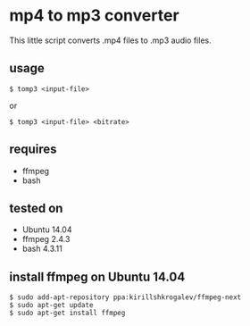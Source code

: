 # mp4 to mp3 converter

This little script converts .mp4 files to .mp3 audio files. 

## usage
    $ tomp3 <input-file>
or
    
    $ tomp3 <input-file> <bitrate>

## requires
* ffmpeg
* bash

## tested on
* Ubuntu 14.04
* ffmpeg 2.4.3
* bash 4.3.11

## install ffmpeg on Ubuntu 14.04

``` 
$ sudo add-apt-repository ppa:kirillshkrogalev/ffmpeg-next
$ sudo apt-get update
$ sudo apt-get install ffmpeg
```
